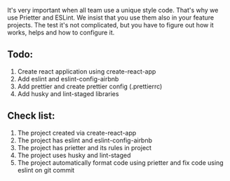 It's very important when all team use a unique style code. That's why we use Prietter and ESLint. We insist that you use them also in your feature projects. The test it's not complicated, but you have to figure out how it works, helps and how to configure it. 							

## Todo:							
1. Create react application using create-react-app							
2. Add eslint and eslint-config-airbnb							
3. Add prettier and create prettier config (.prettierrc)							
4. Add husky and lint-staged libraries							
							
## Check list:							
1. The project created via create-react-app							
2. The project has eslint and eslint-config-airbnb							
3. The project has prietter and its rules in project							
4. The project uses husky and lint-staged							
5. The project automatically format code using prietter and fix code using eslint on git commit
